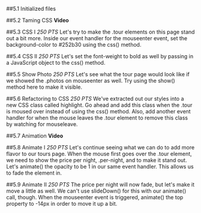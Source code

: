 ##5.1 Initialized files

##5.2 Taming CSS
**Video**

##5.3 CSS I
_250 PTS_
Let's try to make the .tour elements on this page stand out a bit more. Inside our event handler for the mouseenter event, set the background-color to #252b30 using the css() method.

##5.4 CSS II
_250 PTS_
Let's set the font-weight to bold as well by passing in a JavaScript object to the css() method.

##5.5 Show Photo
_250 PTS_
Let's see what the tour page would look like if we showed the .photos on mouseenter as well. Try using the show() method here to make it visible.

##5.6 Refactoring to CSS
_250 PTS_
We've extracted out our styles into a new CSS class called highlight. Go ahead and add this class when the .tour is moused over instead of using the css() method. Also, add another event handler for when the mouse leaves the .tour element to remove this class by watching for mouseleave.

##5.7 Animation
**Video**

##5.8 Animate I
_250 PTS_
Let's continue seeing what we can do to add more flavor to our tours page. When the mouse first goes over the .tour element, we need to show the price per night, .per-night, and to make it stand out. Let's animate() the opacity to be 1 in our same event handler. This allows us to fade the element in.

##5.9 Animate II
_250 PTS_
The price per night will now fade, but let's make it move a little as well. We can't use slideDown() for this with our animate() call, though. When the mouseenter event is triggered, animate() the top property to -14px in order to move it up a bit.

